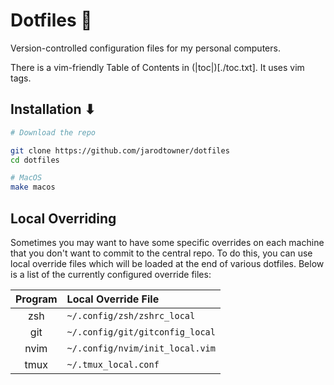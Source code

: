 # Dotfiles 📁

Version-controlled configuration files for my personal computers.

There is a vim-friendly Table of Contents in (|toc|)[./toc.txt]. It uses vim tags.

## Installation ⬇

```zsh
# Download the repo

git clone https://github.com/jarodtowner/dotfiles 
cd dotfiles

# MacOS
make macos
```

## Local Overriding

Sometimes you may want to have some specific overrides on each machine that you don't want to commit to the central repo. To do this, you can use local override files which will be loaded at the end of various dotfiles. Below is a list of the currently configured override files: 

| Program | Local Override File             |
| :-----: | :------------------------------ |
|   zsh   | `~/.config/zsh/zshrc_local`     |
|   git   | `~/.config/git/gitconfig_local` |
|  nvim   | `~/.config/nvim/init_local.vim` |
|  tmux   | `~/.tmux_local.conf`            |
